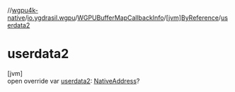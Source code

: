 //[wgpu4k-native](../../../../index.md)/[io.ygdrasil.wgpu](../../index.md)/[WGPUBufferMapCallbackInfo](../index.md)/[[jvm]ByReference](index.md)/[userdata2](userdata2.md)

# userdata2

[jvm]\
open override var [userdata2](userdata2.md): [NativeAddress](../../../ffi/-native-address/index.md)?